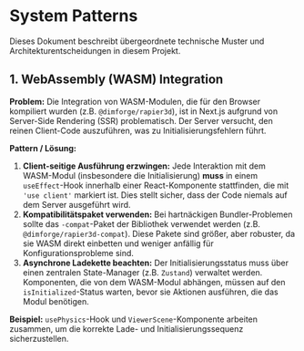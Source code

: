 # System Patterns

Dieses Dokument beschreibt übergeordnete technische Muster und Architekturentscheidungen in diesem Projekt.

## 1. WebAssembly (WASM) Integration

**Problem:** Die Integration von WASM-Modulen, die für den Browser kompiliert wurden (z.B. `@dimforge/rapier3d`), ist in Next.js aufgrund von Server-Side Rendering (SSR) problematisch. Der Server versucht, den reinen Client-Code auszuführen, was zu Initialisierungsfehlern führt.

**Pattern / Lösung:**

1.  **Client-seitige Ausführung erzwingen:** Jede Interaktion mit dem WASM-Modul (insbesondere die Initialisierung) **muss** in einem `useEffect`-Hook innerhalb einer React-Komponente stattfinden, die mit `'use client'` markiert ist. Dies stellt sicher, dass der Code niemals auf dem Server ausgeführt wird.
2.  **Kompatibilitätspaket verwenden:** Bei hartnäckigen Bundler-Problemen sollte das `-compat`-Paket der Bibliothek verwendet werden (z.B. `@dimforge/rapier3d-compat`). Diese Pakete sind größer, aber robuster, da sie WASM direkt einbetten und weniger anfällig für Konfigurationsprobleme sind.
3.  **Asynchrone Ladekette beachten:** Der Initialisierungsstatus muss über einen zentralen State-Manager (z.B. `Zustand`) verwaltet werden. Komponenten, die von dem WASM-Modul abhängen, müssen auf den `isInitialized`-Status warten, bevor sie Aktionen ausführen, die das Modul benötigen.

**Beispiel:** `usePhysics`-Hook und `ViewerScene`-Komponente arbeiten zusammen, um die korrekte Lade- und Initialisierungssequenz sicherzustellen.



